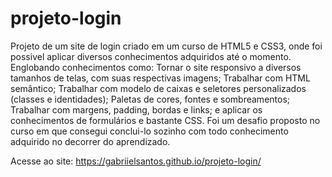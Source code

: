 # projeto-login

Projeto de um site de login criado em um curso de HTML5 e CSS3, onde foi possivel aplicar diversos conhecimentos adquiridos até o momento. Englobando conhecimentos como: Tornar o site responsivo a diversos tamanhos de telas, com suas respectivas imagens; Trabalhar com HTML semântico; Trabalhar com modelo de caixas e seletores personalizados (classes e identidades); Paletas de cores, fontes e sombreamentos; Trabalhar com margens, padding, bordas e links; e aplicar os conhecimentos de formulários e bastante CSS. Foi um desafio proposto no curso em que consegui conclui-lo sozinho com todo conhecimento adquirido no decorrer do aprendizado.

Acesse ao site: https://gabriielsantos.github.io/projeto-login/
